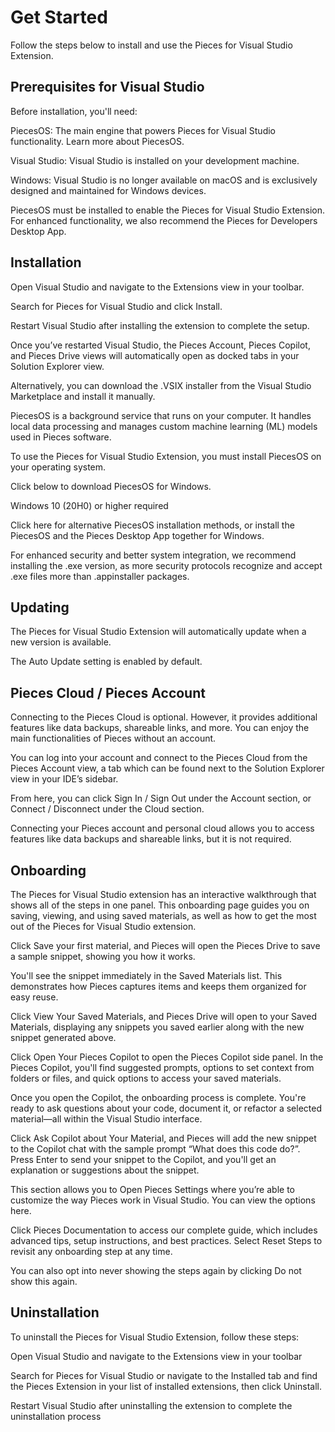 # Get Started

Follow the steps below to install and use the Pieces for Visual Studio Extension.

## Prerequisites for Visual Studio

Before installation, you'll need:

PiecesOS: The main engine that powers Pieces for Visual Studio functionality. Learn more about PiecesOS.

Visual Studio: Visual Studio is installed on your development machine.

Windows: Visual Studio is no longer available on macOS and is exclusively designed and maintained for Windows devices.

PiecesOS must be installed to enable the Pieces for Visual Studio Extension. For enhanced functionality, we also recommend the Pieces for Developers Desktop App.

## Installation

Open Visual Studio and navigate to the Extensions view in your toolbar.

Search for Pieces for Visual Studio and click Install.



Restart Visual Studio after installing the extension to complete the setup.

Once you’ve restarted Visual Studio, the Pieces Account, Pieces Copilot, and Pieces Drive views will automatically open as docked tabs in your Solution Explorer view.

Alternatively, you can download the .VSIX installer from the Visual Studio Marketplace and install it manually.

PiecesOS is a background service that runs on your computer. It handles local data processing and manages custom machine learning (ML) models used in Pieces software.

To use the Pieces for Visual Studio Extension, you must install PiecesOS on your operating system.

Click below to download PiecesOS for Windows.

Windows 10 (20H0) or higher required

Click here for alternative PiecesOS installation methods, or install the PiecesOS and the Pieces Desktop App together for Windows.

For enhanced security and better system integration, we recommend installing the .exe version, as more security protocols recognize and accept .exe files more than .appinstaller packages.

## Updating

The Pieces for Visual Studio Extension will automatically update when a new version is available.

The Auto Update setting is enabled by default.

## Pieces Cloud / Pieces Account

Connecting to the Pieces Cloud is optional. However, it provides additional features like data backups, shareable links, and more. You can enjoy the main functionalities of Pieces without an account.

You can log into your account and connect to the Pieces Cloud from the Pieces Account view, a tab which can be found next to the Solution Explorer view in your IDE’s sidebar.



From here, you can click Sign In / Sign Out under the Account section, or Connect / Disconnect under the Cloud section.

Connecting your Pieces account and personal cloud allows you to access features like data backups and shareable links, but it is not required.

## Onboarding

The Pieces for Visual Studio extension has an interactive walkthrough that shows all of the steps in one panel. This onboarding page guides you on saving, viewing, and using saved materials, as well as how to get the most out of the Pieces for Visual Studio extension.

Click Save your first material, and Pieces will open the Pieces Drive to save a sample snippet, showing you how it works.

You'll see the snippet immediately in the Saved Materials list. This demonstrates how Pieces captures items and keeps them organized for easy reuse.



Click View Your Saved Materials, and Pieces Drive will open to your Saved Materials, displaying any snippets you saved earlier along with the new snippet generated above.

Click Open Your Pieces Copilot to open the Pieces Copilot side panel. In the Pieces Copilot, you'll find suggested prompts, options to set context from folders or files, and quick options to access your saved materials.

Once you open the Copilot, the onboarding process is complete. You're ready to ask questions about your code, document it, or refactor a selected material—all within the Visual Studio interface.

Click Ask Copilot about Your Material, and Pieces will add the new snippet to the Copilot chat with the sample prompt “What does this code do?”. Press Enter to send your snippet to the Copilot, and you'll get an explanation or suggestions about the snippet.



This section allows you to Open Pieces Settings where you’re able to customize the way Pieces work in Visual Studio. You can view the options here.

Click Pieces Documentation to access our complete guide, which includes advanced tips, setup instructions, and best practices. Select Reset Steps to revisit any onboarding step at any time.



You can also opt into never showing the steps again by clicking Do not show this again.

## Uninstallation

To uninstall the Pieces for Visual Studio Extension, follow these steps:

Open Visual Studio and navigate to the Extensions view in your toolbar

Search for Pieces for Visual Studio or navigate to the Installed tab and find the Pieces Extension in your list of installed extensions, then click Uninstall.



Restart Visual Studio after uninstalling the extension to complete the uninstallation process